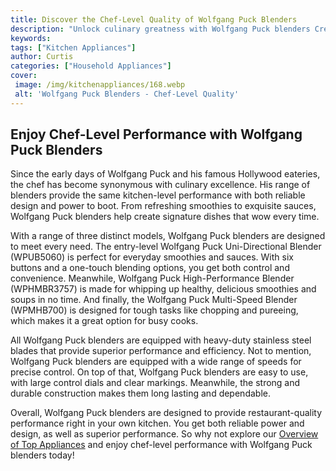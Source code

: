 ```yaml
---
title: Discover the Chef-Level Quality of Wolfgang Puck Blenders
description: "Unlock culinary greatness with Wolfgang Puck blenders Create professional-looking dishes with ease and enjoy a restaurant-level experience in the comfort of your own home"
keywords: 
tags: ["Kitchen Appliances"]
author: Curtis
categories: ["Household Appliances"]
cover: 
 image: /img/kitchenappliances/168.webp
 alt: 'Wolfgang Puck Blenders - Chef-Level Quality'
---
```

## Enjoy Chef-Level Performance with Wolfgang Puck Blenders
Since the early days of Wolfgang Puck and his famous Hollywood eateries, the chef has become synonymous with culinary excellence. His range of blenders provide the same kitchen-level performance with both reliable design and power to boot. From refreshing smoothies to exquisite sauces, Wolfgang Puck blenders help create signature dishes that wow every time. 

With a range of three distinct models, Wolfgang Puck blenders are designed to meet every need. The entry-level Wolfgang Puck Uni-Directional Blender (WPUB5060) is perfect for everyday smoothies and sauces. With six buttons and a one-touch blending options, you get both control and convenience. Meanwhile, Wolfgang Puck High-Performance Blender (WPHMBR3757) is made for whipping up healthy, delicious smoothies and soups in no time. And finally, the Wolfgang Puck Multi-Speed Blender (WPMHB700) is designed for tough tasks like chopping and pureeing, which makes it a great option for busy cooks. 

All Wolfgang Puck blenders are equipped with heavy-duty stainless steel blades that provide superior performance and efficiency. Not to mention, Wolfgang Puck blenders are equipped with a wide range of speeds for precise control. On top of that, Wolfgang Puck blenders are easy to use, with large control dials and clear markings. Meanwhile, the strong and durable construction makes them long lasting and dependable.

Overall, Wolfgang Puck blenders are designed to provide restaurant-quality performance right in your own kitchen. You get both reliable power and design, as well as superior performance. So why not explore our [Overview of Top Appliances](./pages/appliance-overview) and enjoy chef-level performance with Wolfgang Puck blenders today!
